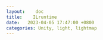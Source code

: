 ```yaml
---
layout:    doc
title:    ILruntime
date:   2023-04-05 17:47:00 +0800
categories: Unity, light, lightmap
---
```

